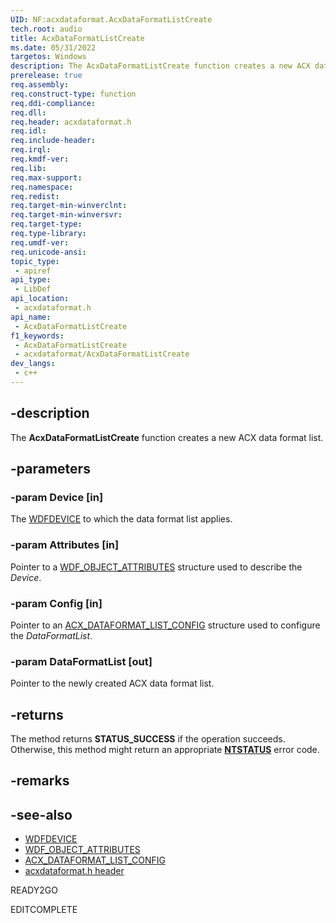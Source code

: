```yaml
---
UID: NF:acxdataformat.AcxDataFormatListCreate
tech.root: audio
title: AcxDataFormatListCreate
ms.date: 05/31/2022
targetos: Windows
description: The AcxDataFormatListCreate function creates a new ACX data format list.
prerelease: true
req.assembly: 
req.construct-type: function
req.ddi-compliance: 
req.dll: 
req.header: acxdataformat.h
req.idl: 
req.include-header: 
req.irql: 
req.kmdf-ver: 
req.lib: 
req.max-support: 
req.namespace: 
req.redist: 
req.target-min-winverclnt: 
req.target-min-winversvr: 
req.target-type: 
req.type-library: 
req.umdf-ver: 
req.unicode-ansi: 
topic_type:
 - apiref
api_type:
 - LibDef
api_location:
 - acxdataformat.h
api_name:
 - AcxDataFormatListCreate
f1_keywords:
 - AcxDataFormatListCreate
 - acxdataformat/AcxDataFormatListCreate
dev_langs:
 - c++
---
```


## -description

The **AcxDataFormatListCreate** function creates a new ACX data format list.

## -parameters

### -param Device [in]

The [WDFDEVICE](../wdfdevice/index.md) to which the data format list applies.

### -param Attributes [in]

Pointer to a [WDF_OBJECT_ATTRIBUTES](../wdfobject/ns-wdfobject-_wdf_object_attributes.md) structure used to describe the *Device*.

### -param Config [in]

Pointer to an [ACX_DATAFORMAT_LIST_CONFIG](ns-acxdataformat-acx_dataformat_list_config.md) structure used to configure the *DataFormatList*.

### -param DataFormatList [out]

Pointer to the newly created ACX data format list.

## -returns

The method returns **STATUS_SUCCESS** if the operation succeeds. Otherwise, this method might return an appropriate **[NTSTATUS](/windows-hardware/drivers/kernel/ntstatus-values)** error code.

## -remarks

## -see-also

- [WDFDEVICE](../wdfdevice/index.md)
- [WDF_OBJECT_ATTRIBUTES](../wdfobject/ns-wdfobject-_wdf_object_attributes.md)
- [ACX_DATAFORMAT_LIST_CONFIG](ns-acxdataformat-acx_dataformat_list_config.md)
- [acxdataformat.h header](index.md)

READY2GO

EDITCOMPLETE
